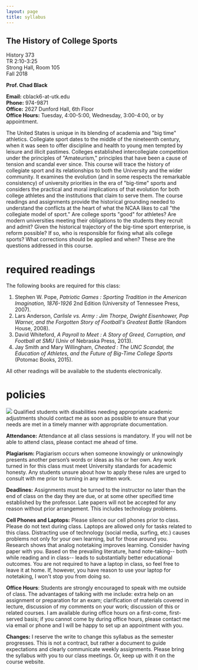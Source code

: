 ```yaml
---
layout: page
title: syllabus
---
```


## **The History of College Sports**

History 373  
TR 2:10-3:25  
Strong Hall, Room 105  
Fall 2018  


**Prof. Chad Black**

**Email:** cblack6-at-utk.edu  
**Phone:** 974-9871  
**Office:** 2627 Dunford Hall, 6th Floor  
**Office Hours:** Tuesday, 4:00-5:00, Wednesday, 3:00-4:00, or by appointment.  

The United States is unique in its blending of academia and "big time" athletics. Collegiate sport dates to the
middle of the nineteenth century, when it was seen to offer discipline and health to young men tempted by
leisure and illicit pastimes. Colleges established intercollegiate competition under the principles of
"Amateurism," principles that have been a cause of tension and scandal ever since. This course will trace the
history of collegiate sport and its relationships to both the University and the wider community. It examines the
evolution (and in some respects the remarkable consistency) of university priorities in the era of "big-time"
sports and considers the practical and moral implications of that evolution for both college athletes and the
institutions that claim to serve them. The course readings and assignments provide the historical grounding
needed to understand the conflicts at the heart of what the NCAA likes to call "the collegiate model of sport."
Are college sports "good" for athletes? Are modern universities meeting their obligations to the students they
recruit and admit? Given the historical trajectory of the big-time sport enterprise, is reform possible? If so, who
is responsible for fixing what ails college sports? What corrections should be applied and when? These are the
questions addressed in this course.

# required readings

The following books are required for this class:

1. Stephen W. Pope, *Patriotic Games : Sporting Tradition in the American
Imagination, 1876-1926* 2nd Edition (University of Tennessee Press, 2007).
2. Lars Anderson, *Carlisle vs. Army : Jim Thorpe, Dwight Eisenhower, Pop Warner, and the
Forgotten Story of Football's Greatest Battle* (Random House, 2008).
3. David Whiteford, *A Payroll to Meet : A Story of Greed, Corruption, and
Football at SMU* (Univ of Nebraska Press, 2013).
4. Jay Smith and Mary Willingham, *Cheated : The UNC Scandal, the Education of
Athletes, and the Future of Big-Time College Sports* (Potomac Books, 2015).



All other readings will be available to the students electronically.

# policies


![](http://chadblack.net/511S2012/media/images/disability.png) Qualified
students with disabilities needing appropriate academic adjustments should
contact me as soon as possible to ensure that your needs are met in a timely
manner with appropriate documentation.

**Attendance:** Attendance at all class sessions is mandatory. If you will not be able to attend
class, please contact me ahead of time.

**Plagiarism:** Plagiarism occurs when someone knowingly or unknowingly
presents another person’s words or ideas as his or her own. Any work turned
in for this class must meet University standards for academic honesty. Any
students unsure about how to apply these rules are urged to consult with me
prior to turning in any written work.

**Deadlines:** Assignments must be turned to the instructor no later than the
end of class on the day they are due, or at some other specified time
established by the professor. Late papers will not be accepted
for any reason without prior arrangement. This includes technology problems.

**Cell Phones and Laptops:** Please silence our cell phones prior to class.
Please do not text during class. Laptops are allowed only for tasks
related to this class. Distracting use of technology (social media,
surfing, etc.) causes problems not only for your own learning, but for
those around you. Research shows that analog notetaking improves learning.
Consider having paper with you. Based on the prevailing
literature, hand note-taking-- both while reading and in class-- leads to
substantially better educational outcomes. You are not required to have a laptop
in class, so feel free to leave it at home. If, however, you have reason to use
your laptop for notetaking, I won't stop you from doing so.

**Office Hours**: Students are strongly encouraged to speak with me outside of
class. The advantages of talking with me include: extra help on an assignment
or preparation for an exam; clarification of materials covered in lecture,
discussion of my comments on your work; discussion of this or related courses.
I am available during office hours on a first-come, first-served basis; if you
cannot come by during office hours, please contact me via email or phone and I
will be happy to set up an appointment with you.

**Changes:** I reserve the write to change this syllabus as the semester
progresses. This is not a contract, but rather a document to guide expectations
and clearly communicate weekly assignments. Please bring the syllabus with you
to our class meetings. Or, keep up with it on the course website.


